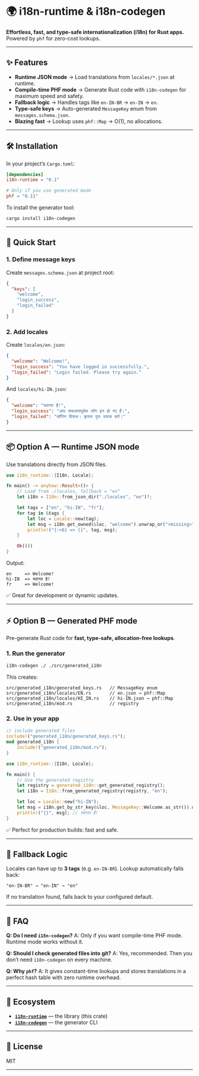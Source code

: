 # 🌍 i18n-runtime & i18n-codegen

**Effortless, fast, and type-safe internationalization (i18n) for Rust apps.**
Powered by `phf` for zero-cost lookups.

---

## ✨ Features

* **Runtime JSON mode** → Load translations from `locales/*.json` at runtime.
* **Compile-time PHF mode** → Generate Rust code with `i18n-codegen` for maximum speed and safety.
* **Fallback logic** → Handles tags like `en-IN-BR` → `en-IN` → `en`.
* **Type-safe keys** → Auto-generated `MessageKey` enum from `messages.schema.json`.
* **Blazing fast** → Lookup uses `phf::Map` → O(1), no allocations.

---

## 🛠️ Installation

In your project’s `Cargo.toml`:

```toml
[dependencies]
i18n-runtime = "0.1"

# Only if you use generated mode
phf = "0.11"
```

To install the generator tool:

```bash
cargo install i18n-codegen
```

---

## 🚀 Quick Start

### 1. Define message keys

Create `messages.schema.json` at project root:

```json
{
  "keys": [
    "welcome",
    "login_success",
    "login_failed"
  ]
}
```

### 2. Add locales

Create `locales/en.json`:

```json
{
  "welcome": "Welcome!",
  "login_success": "You have logged in successfully.",
  "login_failed": "Login failed. Please try again."
}
```

And `locales/hi-IN.json`:

```json
{
  "welcome": "स्वागत है!",
  "login_success": "आप सफलतापूर्वक लॉग इन हो गए हैं।",
  "login_failed": "लॉगिन विफल। कृपया पुनः प्रयास करें।"
}
```

---

## 📦 Option A — Runtime JSON mode

Use translations directly from JSON files.

```rust
use i18n_runtime::{I18n, Locale};

fn main() -> anyhow::Result<()> {
    // Load from ./locales, fallback = "en"
    let i18n = I18n::from_json_dir("./locales", "en")?;

    let tags = ["en", "hi-IN", "fr"];
    for tag in &tags {
        let loc = Locale::new(tag);
        let msg = i18n.get_owned(&loc, "welcome").unwrap_or("<missing>".into());
        println!("{:<6} => {}", tag, msg);
    }

    Ok(())
}
```

Output:

```
en     => Welcome!
hi-IN  => स्वागत है!
fr     => Welcome!
```

✅ Great for development or dynamic updates.

---

## ⚡ Option B — Generated PHF mode

Pre-generate Rust code for **fast, type-safe, allocation-free lookups**.

### 1. Run the generator

```bash
i18n-codegen ./ ./src/generated_i18n
```

This creates:

```
src/generated_i18n/generated_keys.rs   // MessageKey enum
src/generated_i18n/locales/EN.rs       // en.json → phf::Map
src/generated_i18n/locales/HI_IN.rs    // hi-IN.json → phf::Map
src/generated_i18n/mod.rs              // registry
```

### 2. Use in your app

```rust
// include generated files
include!("generated_i18n/generated_keys.rs");
mod generated_i18n {
    include!("generated_i18n/mod.rs");
}

use i18n_runtime::{I18n, Locale};

fn main() {
    // Use the generated registry
    let registry = generated_i18n::get_generated_registry();
    let i18n = I18n::from_generated_registry(registry, "en");

    let loc = Locale::new("hi-IN");
    let msg = i18n.get_by_str_key(&loc, MessageKey::Welcome.as_str()).unwrap();
    println!("{}", msg); // स्वागत है!
}
```

✅ Perfect for production builds: fast and safe.

---

## 🔄 Fallback Logic

Locales can have up to **3 tags** (e.g. `en-IN-BR`).
Lookup automatically falls back:

```
"en-IN-BR" → "en-IN" → "en"
```

If no translation found, falls back to your configured default.

---

## 🤔 FAQ

**Q: Do I need `i18n-codegen`?**
A: Only if you want compile-time PHF mode. Runtime mode works without it.

**Q: Should I check generated files into git?**
A: Yes, recommended. Then you don’t need `i18n-codegen` on every machine.

**Q: Why `phf`?**
A: It gives constant-time lookups and stores translations in a perfect hash table with zero runtime overhead.

---

## 🧩 Ecosystem

* **[`i18n-runtime`](https://crates.io/crates/i18n-runtime)** — the library (this crate)
* **[`i18n-codegen`](https://crates.io/crates/i18n-codegen)** — the generator CLI

---

## 📜 License

MIT

---
